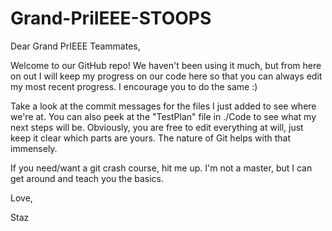 # Grand-PriIEEE-STOOPS

Dear Grand PrIEEE Teammates,

Welcome to our GitHub repo! We haven't been using it much, but from here on out I will keep my progress on our code here so that you can always edit my most recent progress. I encourage you to do the same :)

Take a look at the commit messages for the files I just added to see where we're at. You can also peek at the "TestPlan" file in ./Code to see what my next steps will be. Obviously, you are free to edit everything at will, just keep it clear which parts are yours. The nature of Git helps with that immensely.

If you need/want a git crash course, hit me up. I'm not a master, but I can get around and teach you the basics.

Love,

Staz

